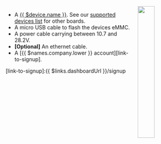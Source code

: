 <img style="float: right;padding-left: 10px;" src="/img/{{ $device.id }}/{{ $device.id }}.jpg" width="30%">

* A [{{ $device.name }}](https://revolutionpi.com/revpi-core/). See our [supported devices list][supportedDevicesList] for other boards.
* A micro USB cable to flash the devices eMMC.
* A power cable carrying between 10.7 and 28.2V.
* **[Optional]** An ethernet cable.
* A [{{ $names.company.lower }} account][link-to-signup].

[supportedDevicesList]:/hardware/devices/
[link-to-signup]:{{ $links.dashboardUrl }}/signup